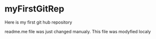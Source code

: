 # myFirstGitRep
Here is my first git hub repository

readme.me file was just changed manualy. This file was modyfied localy
